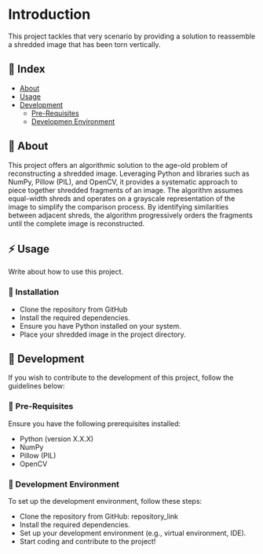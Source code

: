 # Introduction
This project tackles that very scenario by providing a solution to reassemble a shredded image that has been torn vertically.

## :ledger: Index

- [About](#beginner-about)
- [Usage](#zap-usage)
- [Development](#wrench-development)
  - [Pre-Requisites](#notebook-pre-requisites)
  - [Developmen Environment](#nut_and_bolt-development-environment)

##  :beginner: About
This project offers an algorithmic solution to the age-old problem of reconstructing a shredded image. Leveraging Python and libraries such as NumPy, Pillow (PIL), and OpenCV, it provides a systematic approach to piece together shredded fragments of an image. The algorithm assumes equal-width shreds and operates on a grayscale representation of the image to simplify the comparison process. By identifying similarities between adjacent shreds, the algorithm progressively orders the fragments until the complete image is reconstructed.

## :zap: Usage
Write about how to use this project.

###  :electric_plug: Installation
- Clone the repository from GitHub
- Install the required dependencies.
- Ensure you have Python installed on your system.
- Place your shredded image in the project directory.

##  :wrench: Development
If you wish to contribute to the development of this project, follow the guidelines below:

### :notebook: Pre-Requisites
Ensure you have the following prerequisites installed:

- Python (version X.X.X)
- NumPy
- Pillow (PIL)
- OpenCV

###  :nut_and_bolt: Development Environment
To set up the development environment, follow these steps:

- Clone the repository from GitHub: repository_link
- Install the required dependencies.
- Set up your development environment (e.g., virtual environment, IDE).
- Start coding and contribute to the project!
